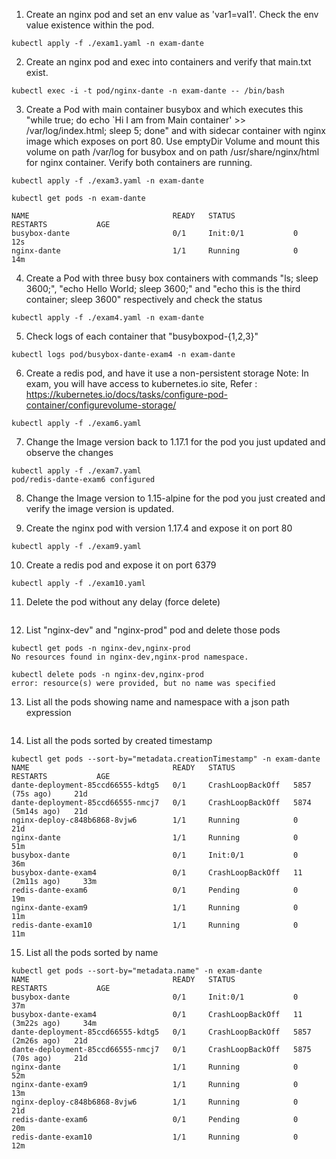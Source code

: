 1. Create an nginx pod and set an env value as 'var1=val1'. Check the env value existence within the pod.
```shell
kubectl apply -f ./exam1.yaml -n exam-dante
```

2. Create an nginx pod and exec into containers and verify that main.txt exist.
```shell
kubectl exec -i -t pod/nginx-dante -n exam-dante -- /bin/bash

```

3. Create a Pod with main container busybox and which executes this "while true; do echo `Hi I am from Main container' >> /var/log/index.html; sleep 5; done" and with sidecar container with nginx image which exposes on port 80. Use emptyDir Volume and mount this volume on path /var/log for busybox and on path /usr/share/nginx/html for nginx container. Verify both containers are running.
```shell
kubectl apply -f ./exam3.yaml -n exam-dante

kubectl get pods -n exam-dante

NAME                                READY   STATUS             RESTARTS           AGE
busybox-dante                       0/1     Init:0/1           0                  12s
nginx-dante                         1/1     Running            0                  14m
```

4. Create a Pod with three busy box containers with commands "ls; sleep 3600;", "echo Hello World; sleep 3600;" and "echo this is the third container; sleep 3600" respectively and check the status
```shell
kubectl apply -f ./exam4.yaml -n exam-dante
```

5. Check logs of each container that "busyboxpod-{1,2,3}"
```shell
kubectl logs pod/busybox-dante-exam4 -n exam-dante
```

6. Create a redis pod, and have it use a non-persistent storage Note: In exam, you will have access to kubernetes.io site, Refer : https://kubernetes.io/docs/tasks/configure-pod-container/configurevolume-storage/
```shell
kubectl apply -f ./exam6.yaml
```

7. Change the Image version back to 1.17.1 for the pod you just updated and observe the changes
```shell
kubectl apply -f ./exam7.yaml
pod/redis-dante-exam6 configured
```

8. Change the Image version to 1.15-alpine for the pod you just created and verify the image version is updated.

9. Create the nginx pod with version 1.17.4 and expose it on port 80
```shell
kubectl apply -f ./exam9.yaml
```

10. Create a redis pod and expose it on port 6379
```shell
kubectl apply -f ./exam10.yaml
```

11. Delete the pod without any delay (force delete)
```shell

```

12. List "nginx-dev" and "nginx-prod" pod and delete those pods
```shell
kubectl get pods -n nginx-dev,nginx-prod
No resources found in nginx-dev,nginx-prod namespace.

kubectl delete pods -n nginx-dev,nginx-prod
error: resource(s) were provided, but no name was specified
```

13. List all the pods showing name and namespace with a json path expression
```shell

```

14. List all the pods sorted by created timestamp
```shell
kubectl get pods --sort-by="metadata.creationTimestamp" -n exam-dante
NAME                                READY   STATUS             RESTARTS           AGE
dante-deployment-85ccd66555-kdtg5   0/1     CrashLoopBackOff   5857 (75s ago)     21d
dante-deployment-85ccd66555-nmcj7   0/1     CrashLoopBackOff   5874 (5m14s ago)   21d
nginx-deploy-c848b6868-8vjw6        1/1     Running            0                  21d
nginx-dante                         1/1     Running            0                  51m
busybox-dante                       0/1     Init:0/1           0                  36m
busybox-dante-exam4                 0/1     CrashLoopBackOff   11 (2m11s ago)     33m
redis-dante-exam6                   0/1     Pending            0                  19m
nginx-dante-exam9                   1/1     Running            0                  11m
redis-dante-exam10                  1/1     Running            0                  11m
```

15. List all the pods sorted by name
```shell
kubectl get pods --sort-by="metadata.name" -n exam-dante
NAME                                READY   STATUS             RESTARTS           AGE
busybox-dante                       0/1     Init:0/1           0                  37m
busybox-dante-exam4                 0/1     CrashLoopBackOff   11 (3m22s ago)     34m
dante-deployment-85ccd66555-kdtg5   0/1     CrashLoopBackOff   5857 (2m26s ago)   21d
dante-deployment-85ccd66555-nmcj7   0/1     CrashLoopBackOff   5875 (70s ago)     21d
nginx-dante                         1/1     Running            0                  52m
nginx-dante-exam9                   1/1     Running            0                  13m
nginx-deploy-c848b6868-8vjw6        1/1     Running            0                  21d
redis-dante-exam6                   0/1     Pending            0                  20m
redis-dante-exam10                  1/1     Running            0                  12m
```